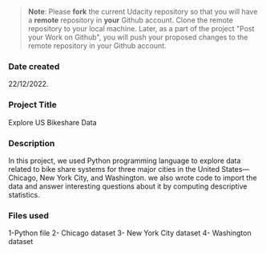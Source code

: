 >**Note**: Please **fork** the current Udacity repository so that you will have a **remote** repository in **your** Github account. Clone the remote repository to your local machine. Later, as a part of the project "Post your Work on Github", you will push your proposed changes to the remote repository in your Github account.

### Date created
22/12/2022.

### Project Title
Explore US Bikeshare Data

### Description
In this project, we used Python programming language to explore data related to bike share systems for three major cities in the United States—Chicago, New York City, and Washington. we also wrote code to import the data and answer interesting questions about it by computing descriptive statistics. 

### Files used
1-Python file 
2- Chicago dataset 
3- New York City dataset
4- Washington dataset





